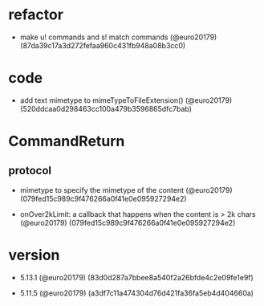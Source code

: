 # refactor

* make u! commands and s! match commands (@euro20179) (87da39c17a3d272fefaa960c431fb948a08b3cc0)


# code

* add text mimetype to mimeTypeToFileExtension() (@euro20179) (520ddcaa0d298463cc100a479b3596865dfc7bab)


# CommandReturn

## protocol

* mimetype to specify the mimetype of the content (@euro20179) (079fed15c989c9f476266a0f41e0e095927294e2)

* onOver2kLimit: a callback that happens when the content is > 2k chars (@euro20179) (079fed15c989c9f476266a0f41e0e095927294e2)


# version

* 5.13.1 (@euro20179) (83d0d287a7bbee8a540f2a26bfde4c2e09fe1e9f)

* 5.11.5 (@euro20179) (a3df7c11a474304d76d421fa36fa5eb4d404660a)


